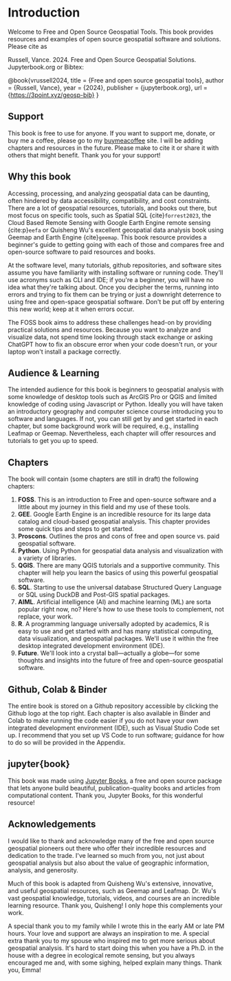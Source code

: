 # Introduction

Welcome to Free and Open Source Geospatial Tools. This book provides resources and examples of open source geospatial software and solutions. Please cite as

Russell, Vance. 2024. Free and Open Source Geospatial Solutions. Jupyterbook.org or Bibtex:

@book{vrussell2024,
	title		  = {Free and open source geospatial tools},
	author		  = {Russell, Vance},
	year		  = {2024},
	publisher	  = {jupyterbook.org},
	url 		  = {https://3point.xyz/geosp-bib}
}

## Support

This book is free to use for anyone. If you want to support me, donate, or buy me a coffee, please go to my [buymeacoffee](https://www.buymeacoffee.com/3point) site. I will be adding chapters and resources in the future. Please make to cite it or share it with others that might benefit. Thank you for your support!

## Why this book

Accessing, processing, and analyzing geospatial data can be daunting, often hindered by data accessibility, compatibility, and cost constraints. There are a lot of geospatial resources, tutorials, and books out there, but most focus on specific tools, such as Spatial SQL {cite}`forrest2023`, the Cloud Based Remote Sensing with Google Earth Engine remote sensing {cite:p}`eefa` or Quisheng Wu's excellent geospatial data analysis book using Geemap and Earth Engine {cite}`geemap`. This book resource provides a beginner's guide to getting going with each of those and compares free and open-source software to paid resources and books.

At the software level, many tutorials, github repositories, and software sites assume you have familiarity with installing software or running code. They'll use acronyms such as CLI and IDE; if you're a beginner, you will have no idea what they're talking about. Once you decipher the terms, running into errors and trying to fix them can be trying or just a downright deterrence to using free and open-space geospatial software. Don't be put off by entering this new world; keep at it when errors occur.

The FOSS book aims to address these challenges head-on by providing practical solutions and resources. Because you want to analyze and visualize data, not spend time looking through stack exchange or asking ChatGPT how to fix an obscure error when your code doesn't run, or your laptop won't install a package correctly.

## Audience & Learning

The intended audience for this book is beginners to geospatial analysis with some knowledge of desktop tools such as ArcGIS Pro or QGIS and limited knowledge of coding using Javascript or Python. Ideally you will have taken an introductory geography and computer science course introducing you to software and languages. If not, you can still get by and get started in each chapter, but some background work will be required, e.g., installing Leafmap or Geemap. Nevertheless, each chapter will offer resources and tutorials to get you up to speed.

## Chapters

The book will contain (some chapters are still in draft) the following chapters:

1. **FOSS**. This is an introduction to Free and open-source software and a little about my journey in this field and my use of these tools.
2. **GEE**. Google Earth Engine is an incredible resource for its large data catalog and cloud-based geospatial analysis. This chapter provides some quick tips and steps to get started.
3. **Proscons**. Outlines the pros and cons of free and open source vs. paid geospatial software.
4. **Python**. Using Python for geospatial data analysis and visualization with a variety of libraries.
5. **QGIS**. There are many QGIS tutorials and a supportive community. This chapter will help you learn the basics of using this powerful geospatial software.
6. **SQL**. Starting to use the universal database Structured Query Language or SQL using DuckDB and Post-GIS spatial packages.
7. **AIML**. Artificial intelligence (AI) and machine learning (ML) are sorta popular right now, no? Here's how to use these tools to complement, not replace, your work.
8. **R**. A programming language universally adopted by academics, R is easy to use and get started with and has many statistical computing, data visualization, and geospatial packages. We'll use it within the free desktop integrated development environment (IDE).
9. **Future**. We'll look into a crystal ball—actually a globe—for some thoughts and insights into the future of free and open-source geospatial software.

## Github, Colab & Binder

The entire book is stored on a Github repository accessible by clicking the Github logo at the top right. Each chapter is also available in Binder and Colab to make running the code easier if you do not have your own integrated development environment (IDE), such as Visual Studio Code set up. I recommend that you set up VS Code to run software; guidance for how to do so will be provided in the Appendix.

## jupyter{book}

This book was made using [Jupyter Books](https://jupyterbook.org/), a free and open source package that lets anyone build beautiful, publication-quality books and articles from computational content. Thank you, Jupyter Books, for this wonderful resource!

## Acknowledgements

I would like to thank and acknowledge many of the free and open source geospatial pioneers out there who offer their incredible resources and dedication to the trade. I've learned so much from you, not just about geospatial analysis but also about the value of geographic information, analysis, and generosity.

Much of this book is adapted from Quisheng Wu's extensive, innovative, and useful geospatial resources, such as Geemap and Leafmap. Dr. Wu's vast geospatial knowledge, tutorials, videos, and courses are an incredible learning resource. Thank you, Quisheng! I only hope this complements your work.

A special thank you to my family while I wrote this in the early AM or late PM hours. Your love and support are always an inspiration to me. A special extra thank you to my spouse who inspired me to get more serious about geospatial analysis. It's hard to start doing this when you have a Ph.D. in the house with a degree in ecological remote sensing, but you always encouraged me and, with some sighing, helped explain many things. Thank you, Emma!

```{tableofcontents}

```
